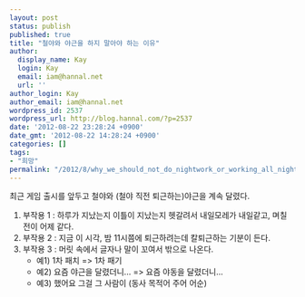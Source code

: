 ```yaml
---
layout: post
status: publish
published: true
title: "철야와 야근을 하지 말아야 하는 이유"
author:
  display_name: Kay
  login: Kay
  email: iam@hannal.net
  url: ''
author_login: Kay
author_email: iam@hannal.net
wordpress_id: 2537
wordpress_url: http://blog.hannal.com/?p=2537
date: '2012-08-22 23:28:24 +0900'
date_gmt: '2012-08-22 14:28:24 +0900'
categories: []
tags:
- "희망"
permalink: "/2012/8/why_we_should_not_do_nightwork_or_working_all_night"
---
```

<p>최근 게임 출시를 앞두고 철야와 (철야 직전 퇴근하는)야근을 계속 달렸다.</p>
<ol>
<li>부작용 1 : 하루가 지났는지 이틀이 지났는지 헷갈려서 내일모레가 내일같고, 며칠 전이 어제 같다. </li>
<li>부작용 2 : 지금 이 시각, 밤 11시쯤에 퇴근하려는데 칼퇴근하는 기분이 든다.</li>
<li>부작용 3 : 머릿 속에서 글자나 말이 꼬여서 밖으로 나온다.
<ul>
<li>예1) 1차 패치 => 1차 패기</li>
<li>예2) 요즘 야근을 달렸더니... => 요즘 야동을 달렸더니...</li>
<li>예3) 했어요 그걸 그 사람이 (동사 목적어 주어 어순)</li>
</ul>
</li>
</ol>
